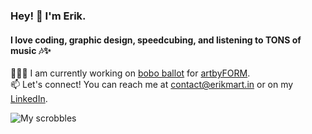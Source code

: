 ### Hey! 👋 I'm Erik.
#### I love coding, graphic design, speedcubing, and listening to TONS of music 🎶✨
👨🏼‍💻 I am currently working on [bobo ballot](https://github.com/artbyFORM/bobo-ballot) for [artbyFORM](https://github.com/artbyFORM). <br>
📫 Let's connect! You can reach me at contact@erikmart.in or on my [LinkedIn](https://www.linkedin.com/in/erikmartin29/).

![My scrobbles](https://lastfm-recently-played.vercel.app/api?user=emtacolor&count=1)
